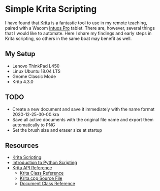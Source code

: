 # Simple Krita Scripting

I have found that [Krita](https://krita.org/en/) is a fantastic tool to use in my remote teaching, paired with a Wacom [Intuos Pro](https://www.wacom.com/en-us/products/pen-tablets/wacom-intuos-pro) tablet. There are, however, several things that I would like to automate. Here I share my findings and early steps in Krita scripting, so others in the same boat may benefit as well.

## My Setup

* Lenovo ThinkPad L450
* Linux Ubuntu 18.04 LTS
* Gnome Classic Mode
* Krita 4.3.0

## TODO

* Create a new document and save it immediately with the name format 2020-12-25-00-00.kra
* Save all active documents with the original file name and export them automatically to PNG
* Set the brush size and eraser size at startup

## Resources

* [Krita Scripting](https://kritascripting.wordpress.com/)
* [Introduction to Python Scripting](https://docs.krita.org/en/user_manual/python_scripting/introduction_to_python_scripting.html)
* [Krita API Reference](https://api.kde.org/appscomplete-api/krita-apidocs/index.html)
  * [Krita Class Reference](https://api.kde.org/appscomplete-api/krita-apidocs/libs/libkis/html/classKrita.html)
  * [Krita.cpp Source File](https://api.kde.org/appscomplete-api/krita-apidocs/libs/libkis/html/Krita_8cpp_source.html)
  * [Document Class Reference](https://api.kde.org/appscomplete-api/krita-apidocs/libs/libkis/html/classDocument.html)
